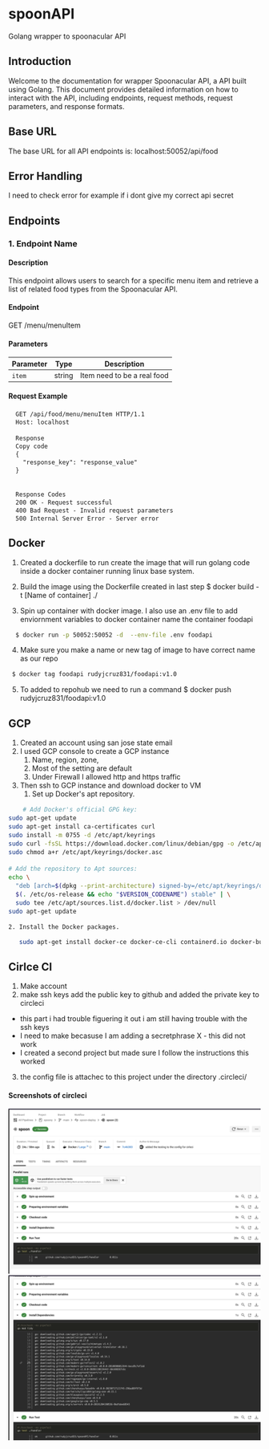 # spoonAPI
 Golang wrapper to spoonacular API 


## Introduction

Welcome to the documentation for wrapper Spoonacular API, a  API built using Golang. This document provides detailed information on how to interact with the API, including endpoints, request methods, request parameters, and response formats.

## Base URL

The base URL for all API endpoints is:
    localhost:50052/api/food


## Error Handling

 I need to check error for example if i dont give my correct api secret

## Endpoints

### 1. Endpoint Name

#### Description

This endpoint allows users to search for a specific menu item and retrieve a list of related food types from the Spoonacular API.

#### Endpoint

GET /menu/menuItem

#### Parameters

| Parameter  | Type   | Description                       |
|------------|--------|-----------------------------------|
| `item`     | string | Item need to be a real food       |


#### Request Example

``` http
  GET /api/food/menu/menuItem HTTP/1.1
  Host: localhost

  Response
  Copy code
  {
    "response_key": "response_value"
  }


  Response Codes
  200 OK - Request successful
  400 Bad Request - Invalid request parameters
  500 Internal Server Error - Server error

```

## Docker

1. Created a dockerfile to run create the image that will run golang code inside a docker container running linux base system.

2. Build the image using the Dockerfile created in last step
  $ docker build -t [Name of container] ./

3. Spin up container with docker image. I also use an .env file to add enviornment variables to docker container name the container foodapi
``` bash
  $ docker run -p 50052:50052 -d  --env-file .env foodapi  
```
4. Make sure you make a name or new tag of image to have correct name as our repo
``` bash
 $ docker tag foodapi rudyjcruz831/foodapi:v1.0 
```
5. To added to repohub we need to run a command
 $ docker push rudyjcruz831/foodapi:v1.0

## GCP 
 
 1. Created an account using san jose state email 
 2. I used GCP console to create a GCP instance
    1. Name, region, zone, 
    2. Most of the setting are default
    3. Under Firewall I allowed http and https traffic
 3. Then ssh to GCP instance and download docker to VM
    1. Set up Docker's apt repository.
```bash 
    # Add Docker's official GPG key: 
sudo apt-get update
sudo apt-get install ca-certificates curl
sudo install -m 0755 -d /etc/apt/keyrings
sudo curl -fsSL https://download.docker.com/linux/debian/gpg -o /etc/apt/keyrings/docker.asc
sudo chmod a+r /etc/apt/keyrings/docker.asc

# Add the repository to Apt sources:
echo \
  "deb [arch=$(dpkg --print-architecture) signed-by=/etc/apt/keyrings/docker.asc] https://download.docker.com/linux/debian \
  $(. /etc/os-release && echo "$VERSION_CODENAME") stable" | \
  sudo tee /etc/apt/sources.list.d/docker.list > /dev/null
sudo apt-get update 
```
    2. Install the Docker packages.
``` bash 
   sudo apt-get install docker-ce docker-ce-cli containerd.io docker-buildx-plugin docker-compose-plugin
```

## Cirlce CI
1. Make account
2. make ssh keys add the public key to github and added the private key to circleci
  - this part i had trouble figuering it out i am still having trouble with the ssh keys
  - I need to make becasuse I am adding a secretphrase  X - this did not work
  - I created a second project but made sure I follow the instructions this worked
3. the config file is attachec to this project under the directory .circleci/

#### Screenshots of circleci
![image info](./img/Screenshot1.png)
![image info](./img/Screenshot2.png)


